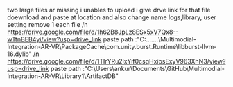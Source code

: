 two large files ar missing  i unables to upload i give drve link for that file doewnload and paste at location and
 also change name logs,library, user setting remove 1 each file
 /n
 https://drive.google.com/file/d/1h62B8JpLz8ESx5xV7Qx8--wTtnBEB4yi/view?usp=drive_link
 paste path :"C:.......\Multimodial-Integration-AR-VR\PackageCache\com.unity.burst\.Runtime\libburst-llvm-16.dylib"
 /n
 https://drive.google.com/file/d/1TIrYRu2lxYif0csqHxibsExyV963XhN3/view?usp=drive_link
 paste path :"C:\Users\ankur\Documents\GitHub\Multimodial-Integration-AR-VR\Library1\ArtifactDB"
